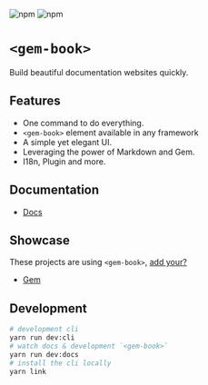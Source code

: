 ![npm](https://img.shields.io/npm/v/gem-book)
![npm](https://img.shields.io/npm/dw/gem-book)

# `<gem-book>`

Build beautiful documentation websites quickly.

## Features

- One command to do everything.
- `<gem-book>` element available in any framework
- A simple yet elegant UI.
- Leveraging the power of Markdown and Gem.
- I18n, Plugin and more.

## Documentation

- [Docs](https://gem-book.js.org/)

## Showcase

These projects are using `<gem-book>`, [add your?](https://github.com/mantou132/gem-book/issues/new)

- [Gem](https://gem.js.org)

## Development

```bash
# development cli
yarn run dev:cli
# watch docs & development `<gem-book>`
yarn run dev:docs
# install the cli locally
yarn link
```
